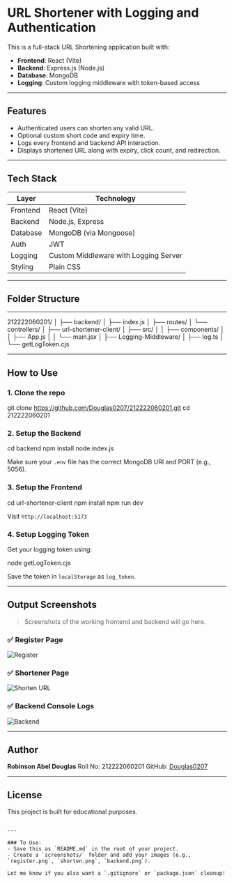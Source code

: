 # URL Shortener with Logging and Authentication

This is a full-stack URL Shortening application built with:

- **Frontend**: React (Vite)
- **Backend**: Express.js (Node.js)
- **Database**: MongoDB
- **Logging**: Custom logging middleware with token-based access

---

## Features

- Authenticated users can shorten any valid URL.
- Optional custom short code and expiry time.
- Logs every frontend and backend API interaction.
- Displays shortened URL along with expiry, click count, and redirection.

---

## Tech Stack

| Layer      | Technology     |
|------------|----------------|
| Frontend   | React (Vite)   |
| Backend    | Node.js, Express |
| Database   | MongoDB (via Mongoose) |
| Auth       | JWT            |
| Logging    | Custom Middleware with Logging Server |
| Styling    | Plain CSS      |

---

## Folder Structure

---


212222060201/
│
├── backend/
│   ├── index.js
│   ├── routes/
│   └── controllers/
│
├── url-shortener-client/
│   ├── src/
│   │   ├── components/
│   │   ├── App.js
│   │   └── main.jsx
│
├── Logging-Middleware/
│   ├── log.ts
│   └── getLogToken.cjs


---

## How to Use

### 1. Clone the repo

git clone https://github.com/Douglas0207/212222060201.git
cd 212222060201


### 2. Setup the Backend

cd backend
npm install
node index.js

Make sure your `.env` file has the correct MongoDB URI and PORT (e.g., 5056).

### 3. Setup the Frontend

cd url-shortener-client
npm install
npm run dev

Visit `http://localhost:5173`

### 4. Setup Logging Token

Get your logging token using:


node getLogToken.cjs


Save the token in `localStorage` as `log_token`.

---

## Output Screenshots

> Screenshots of the working frontend and backend will go here.

### ✅ Register Page

![Register](screenshots/register.png)

### ✅ Shortener Page

![Shorten URL](screenshots/shorten.png)

### ✅ Backend Console Logs

![Backend](screenshots/backend.png)

---

## Author

**Robinson Abel Douglas**
Roll No: 212222060201
GitHub: [Douglas0207](https://github.com/Douglas0207)

---

## License

This project is built for educational purposes.

```

---

### To Use:
- Save this as `README.md` in the root of your project.
- Create a `screenshots/` folder and add your images (e.g., `register.png`, `shorten.png`, `backend.png`).

Let me know if you also want a `.gitignore` or `package.json` cleanup!
```
